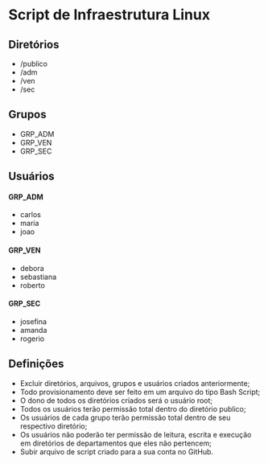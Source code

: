 # Script de Infraestrutura Linux

## Diretórios
- /publico
- /adm
- /ven
- /sec
  
## Grupos
- GRP_ADM
- GRP_VEN
- GRP_SEC
  
## Usuários
#### GRP_ADM
- carlos
- maria
- joao

#### GRP_VEN
- debora
- sebastiana
- roberto

#### GRP_SEC
- josefina
- amanda
- rogerio

## Definições
- Excluir diretórios, arquivos, grupos e usuários criados anteriormente;
- Todo provisionamento deve ser feito em um arquivo do tipo Bash Script;
- O dono de todos os diretórios criados será o usuário root;
- Todos os usuários terão permissão total dentro do diretório publico;
- Os usuários de cada grupo terão permissão total dentro de seu respectivo diretório;
- Os usuários não poderão ter permissão de leitura, escrita e execução em diretórios de departamentos que eles não pertencem;
- Subir arquivo de script criado para a sua conta no GitHub.
